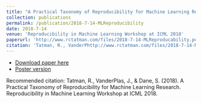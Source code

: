```yaml
---
title: "A Practical Taxonomy of Reproducibility for Machine Learning Research"
collection: publications
permalink: /publication/2018-7-14-MLReproducibility  
date: 2018-7-14
venue: 'Reproducibility in Machine Learning Workshop at ICML 2018'
paperurl: 'http://www.rctatman.com/files/2018-7-14-MLReproducability.pdf'
citation: 'Tatman, R., VanderPhttp://www.rctatman.com/files/2018-7-14-MLReproducability.pdflas, J., & Dane, S. (2018). A Practical Taxonomy of Reproducibility for Machine Learning Research. Reproducibility in Machine Learning Workshop at ICML 2018. '
---
```


* [Download paper here](http://www.rctatman.com/files/2018-7-14-MLReproducability.pdf)
* [Poster version](http://www.rctatman.com/files/Tatman_2018_ICML_poster.pdf)

Recommended citation: Tatman, R., VanderPlas, J., & Dane, S. (2018). A Practical Taxonomy of Reproducibility for Machine Learning Research. Reproducibility in Machine Learning Workshop at ICML 2018.
